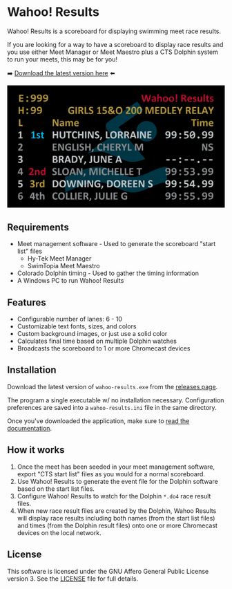 # Wahoo! Results

Wahoo! Results is a scoreboard for displaying swimming meet race results.

If you are looking for a way to have a scoreboard to display race results and
you use either Meet Manager or Meet Maestro plus a CTS Dolphin system to run
your meets, this may be for you!

:arrow_right: [Download the latest version
here](https://github.com/JohnStrunk/wahoo-results/releases/latest) :arrow_left:

![Example scoreboard](docs/images/demo1.png)

## Requirements

- Meet management software - Used to generate the scoreboard "start list" files
  - Hy-Tek Meet Manager
  - SwimTopia Meet Maestro
- Colorado Dolphin timing - Used to gather the timing information
- A Windows PC to run Wahoo! Results

## Features

- Configurable number of lanes: 6 - 10
- Customizable text fonts, sizes, and colors
- Custom background images, or just use a solid color
- Calculates final time based on multiple Dolphin watches
- Broadcasts the scoreboard to 1 or more Chromecast devices

## Installation

Download the latest version of `wahoo-results.exe` from the [releases
page](https://github.com/JohnStrunk/wahoo-results/releases).

The program a single executable w/ no installation necessary. Configuration
preferences are saved into a `wahoo-results.ini` file in the same directory.

Once you've downloaded the application, make sure to [read the
documentation](https://wahoo-results.com/).

## How it works

1. Once the meet has been seeded in your meet management software, export "CTS
   start list" files as you would for a normal scoreboard.
1. Use Wahoo! Results to generate the event file for the Dolphin software
   based on the start list files.
1. Configure Wahoo! Results to watch for the Dolphin `*.do4` race result
   files.
1. When new race result files are created by the Dolphin, Wahoo Results will
   display race results including both names (from the start list files) and
   times (from the Dolphin result files) onto one or more Chromecast devices
   on the local network.

## License

This software is licensed under the GNU Affero General Public License
version 3. See the [LICENSE](LICENSE) file for full details.
